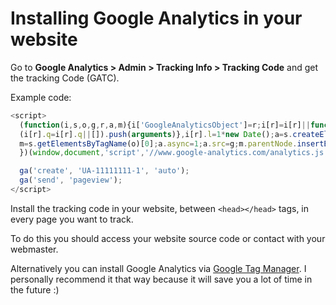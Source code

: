 # Installing Google Analytics in your website

Go to **Google Analytics > Admin > Tracking Info > Tracking Code** and get the tracking Code (GATC).

Example code:

```javascript
<script>
  (function(i,s,o,g,r,a,m){i['GoogleAnalyticsObject']=r;i[r]=i[r]||function(){
  (i[r].q=i[r].q||[]).push(arguments)},i[r].l=1*new Date();a=s.createElement(o),
  m=s.getElementsByTagName(o)[0];a.async=1;a.src=g;m.parentNode.insertBefore(a,m)
  })(window,document,'script','//www.google-analytics.com/analytics.js','ga');

  ga('create', 'UA-11111111-1', 'auto');
  ga('send', 'pageview');
</script>
```

Install the tracking code in your website, between `<head></head>` tags, in every page you want to track.

To do this you should access your website source code or contact with your webmaster.

Alternatively you can install Google Analytics via [Google Tag Manager](https://tagmanager.google.com). I personally recommend it that way because it will save you a lot of time in the future :)
